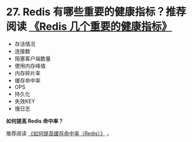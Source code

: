 # 27. Redis 有哪些重要的健康指标？推荐阅读 [《Redis 几个重要的健康指标》](https://mp.weixin.qq.com/s/D_khsApGkRckEoV75pYpDA)

- 存活情况
- 连接数
- 阻塞客户端数量
- 使用内存峰值
- 内存碎片率
- 缓存命中率
- OPS
- 持久化
- 失效KEY
- 慢日志

**如何提高 Redis 命中率？**

推荐阅读 [《如何提高缓存命中率（Redis）》](http://www.cnblogs.com/shamo89/p/8383915.html) 。


